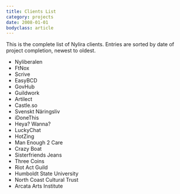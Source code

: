 ```yaml
---
title: Clients List
category: projects
date: 2008-01-01
bodyclass: article
---
```


This is the complete list of Nylira clients. Entries are sorted by date of project completion, newest to oldest.

* Nyliberalen
* FtNox
* Scrive
* EasyBCD
* GovHub
* Guildwork
* Artilect
* Castle.so
* Svenskt Näringsliv
* iDoneThis
* Heya? Wanna?
* LuckyChat
* HotZing
* Man Enough 2 Care
* Crazy Boat
* Sisterfriends Jeans
* Three Coins
* Riot Act Guild
* Humboldt State University
* North Coast Cultural Trust
* Arcata Arts Institute
